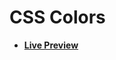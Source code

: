 # CSS Colors

- [**Live Preview**](https://tahmid-sarker.github.io/Web-Mastery/CSS/CSS%20Colors/index.html)